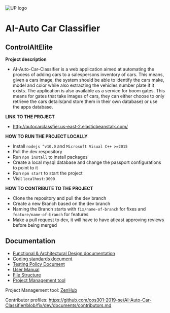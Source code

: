 <img src="https://cs.up.ac.za/static/images/headerUP.jpg" alt="UP logo">

# AI-Auto Car Classifier

## **ControlAltElite**


**Project description**
* AI-Auto-Car-Classifier is a web application aimed at automating the process of adding cars to a salespersons inventory of cars. This means, given a cars image, the system should be able to identify the cars make, model and color while also extracting the vehicles number plate if it exists. The application is also available as a service for boom gates. This means for gates that take images of cars, they can either choose to only retrieve the cars details(and store them in their own database) or use the apps database.


**LINK TO THE PROJECT**
* http://autocarclassfier.us-east-2.elasticbeanstalk.com/


**HOW TO RUN THE PROJECT LOCALLY**
* Install `nodejs ^v10.0` and `Microsoft Visual C++ >=2015`
* Pull the dev respository
* Run `npm install` to install packages
* Create a local mysql database and change the passport configurations to point to it
* Run `npm start` to start the project
* Visit `localhost:3000`


**HOW TO CONTRIBUTE TO THE PROJECT**
* Clone the repository and pull the dev branch
* Create a new Branch based on the dev branch
* Naming the Branch starts with `fix/name-of-branch` for fixes and `feature/name-of-branch` for features
* Make a pull request to dev, it will have to have atleast approving reviews before being merged

## **Documentation**
- [Functional & Architectural Design documentation](https://github.com/cos301-2019-se/AI-Auto-Car-Classifier/blob/master/documents/SRS_DEMO4.pdf)
- [Coding standards document](https://github.com/cos301-2019-se/AI-Auto-Car-Classifier/blob/master/documents/Coding%20Standards.pdf)
- [Testing Policy Document](https://github.com/cos301-2019-se/AI-Auto-Car-Classifier/blob/master/documents/Testing_Policy_Demo4.pdf)
- [User Manual](https://github.com/cos301-2019-se/AI-Auto-Car-Classifier/blob/master/documents/User_Manual_Demo4.pdf)
- [File Structure](https://github.com/cos301-2019-se/AI-Auto-Car-Classifier/blob/master/documents/file%20strucuture/fileStrct.JPG)
- [Project Management tool](https://app.zenhub.com/workspaces/ctrl-alt-elite-5c897d6931ef025b44d6da8c/board?repos=175168303,179668152,182155839)

 Project Management tool: [ZenHub](https://app.zenhub.com/workspaces/cos-301-control-alt-elite-5d2cc8835119c359764862d4/board?repos=182155839)

Contributor profiles: https://github.com/cos301-2019-se/AI-Auto-Car-Classifier/blob/fix/dev/documents/contributors.md


